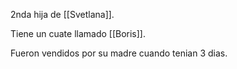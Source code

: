 2nda hija de [[Svetlana]].

Tiene un cuate llamado [[Boris]].

Fueron vendidos por su madre cuando tenian 3 dias.